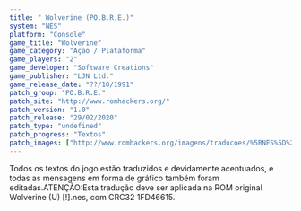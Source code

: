 ```yaml
---
title: " Wolverine (PO.B.R.E.)"
system: "NES"
platform: "Console"
game_title: "Wolverine"
game_category: "Ação / Plataforma"
game_players: "2"
game_developer: "Software Creations"
game_publisher: "LJN Ltd."
game_release_date: "??/10/1991"
patch_group: "PO.B.R.E."
patch_site: "http://www.romhackers.org/"
patch_version: "1.0"
patch_release: "29/02/2020"
patch_type: "undefined"
patch_progress: "Textos"
patch_images: ["http://www.romhackers.org/imagens/traducoes/%5BNES%5D%20Wolverine%20-%20POBRE%20-%201.png","http://www.romhackers.org/imagens/traducoes/%5BNES%5D%20Wolverine%20-%20POBRE%20-%202.png","http://www.romhackers.org/imagens/traducoes/%5BNES%5D%20Wolverine%20-%20POBRE%20-%203.png"]
---
```

Todos os textos do jogo estão traduzidos e devidamente acentuados, e todas as mensagens em forma de gráfico também foram editadas.ATENÇÃO:Esta tradução deve ser aplicada na ROM original Wolverine (U) [!].nes, com CRC32 1FD46615.